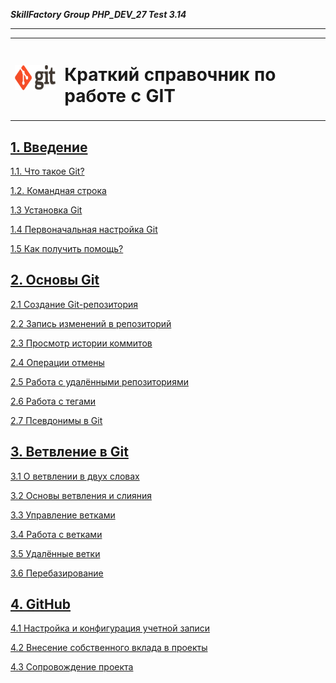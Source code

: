 ***SkillFactory Group PHP_DEV_27 Test 3.14***

***

<table>
  <tr>
    <td>
    <img src="img/git_logo.png" height="40">
    </td>
    <td>
        <h1>Краткий справочник по работе с GIT</h1>
    </td>
  </tr> 
</table>


## [1. Введение](about.md)

[1.1. Что такое Git?](about_wath.md)

[1.2. Командная строка](about.md)

[1.3 Установка Git](about_inst.md)

[1.4 Первоначальная настройка Git](about_cfg.md)

[1.5 Как получить помощь?](about.md)

## [2. Основы Git](base.md)

[2.1 Создание Git-репозитория](base_create.md)

[2.2 Запись изменений в репозиторий](base_push.md)

[2.3 Просмотр истории коммитов](base_view_commit.md)

[2.4 Операции отмены](base.cancel.md)

[2.5 Работа с удалёнными репозиториями](base_remote.md)

[2.6 Работа с тегами](base_tag.md)

[2.7 Псевдонимы в Git](base_alias.md)

## [3. Ветвление в Git](branch.md)

[3.1 О ветвлении в двух словах](branch_about.md)

[3.2 Основы ветвления и слияния](branch_base.md)

[3.3 Управление ветками](branch_set.md)

[3.4 Работа с ветками](branch_work.md)

[3.5 Удалённые ветки](branch_remote.md)

[3.6 Перебазирование](branch_rebase.md)

## [4. GitHub](github.md)

[4.1 Настройка и конфигурация учетной записи](github_cfg.md)

[4.2 Внесение собственного вклада в проекты](github_cowork.md)

[4.3 Сопровождение проекта](github_s.md)

